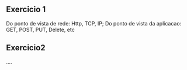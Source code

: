 ## Exercicio 1

Do ponto de vista de rede: Http, TCP, IP;
Do ponto de vista da aplicacao: GET, POST, PUT, Delete, etc

## Exercicio2 

....
